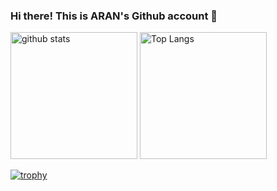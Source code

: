 ### Hi there! This is ARAN's Github account 👋

<p align="left"> 
  <img alt="github stats" height="203px" src="https://github-readme-stats.vercel.app/api?username=ARAN1218&theme=tokyonight&show_icons=ture" />
  <img alt="Top Langs" height="203px" src="https://github-readme-stats.vercel.app/api/top-langs/?username=ARAN1218&theme=tokyonight&show_icons=true" />
</p>

[![trophy](https://github-profile-trophy.vercel.app/?username=ARAN1218&theme=tokyonight&column=7
)](https://github.com/ryo-ma/github-profile-trophy)


<!--
**ARAN1218/ARAN1218** is a ✨ _special_ ✨ repository because its `README.md` (this file) appears on your GitHub profile.

Here are some ideas to get you started:

- 🔭 I’m currently working on ...
- 🌱 I’m currently learning ...
- 👯 I’m looking to collaborate on ...
- 🤔 I’m looking for help with ...
- 💬 Ask me about ...
- 📫 How to reach me: ...
- 😄 Pronouns: ...
- ⚡ Fun fact: ...
-->
